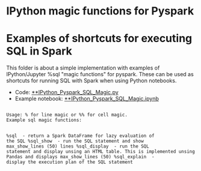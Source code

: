 # IPython magic functions for Pyspark
# Examples of shortcuts for executing SQL in Spark

This folder is about a simple implementation with examples of IPython/Jupyter  %sql "magic functions" for pyspark. These can be used as shortcuts for running SQL with Spark when using Python notebooks.

- Code: [**IPython_Pyspark_SQL_Magic.py](IPython_Pyspark_SQL_Magic.py)
- Example notebook: [**IPython_Pyspark_SQL_Magic.ipynb](IPython_Pyspark_SQL_Magic.ipynb)

<code>
Usage: %<magic> for line magic or %%<magic> for cell magic.
Example sql magic functions:

%sql <statement>          - return a Spark DataFrame for lazy evaluation of the SQL
%sql_show <statement>     - run the SQL statement and show max_show_lines (50) lines 
%sql_display <statement>  - run the SQL statement and display unsing an HTML table. This is implemented unsing Pandas and displays max_show_lines (50)
%sql_explain <statement>  - display the execution plan of the SQL statement
</code>


